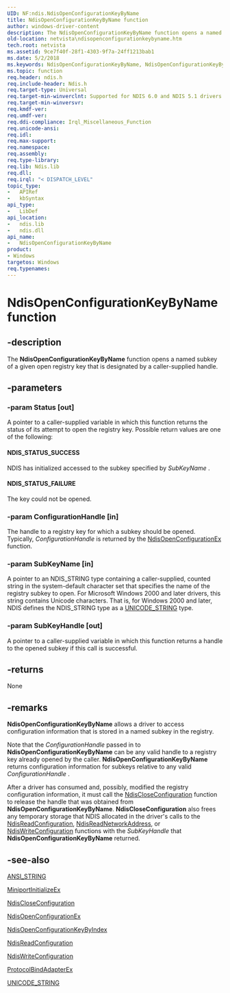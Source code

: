 ```yaml
---
UID: NF:ndis.NdisOpenConfigurationKeyByName
title: NdisOpenConfigurationKeyByName function
author: windows-driver-content
description: The NdisOpenConfigurationKeyByName function opens a named subkey of a given open registry key that is designated by a caller-supplied handle.
old-location: netvista\ndisopenconfigurationkeybyname.htm
tech.root: netvista
ms.assetid: 9ce7f40f-28f1-4303-9f7a-24ff1213bab1
ms.date: 5/2/2018
ms.keywords: NdisOpenConfigurationKeyByName, NdisOpenConfigurationKeyByName function [Network Drivers Starting with Windows Vista], ndis/NdisOpenConfigurationKeyByName, ndis_configuration_ref_b952e09a-cef5-46f7-b566-6995e8581862.xml, netvista.ndisopenconfigurationkeybyname
ms.topic: function
req.header: ndis.h
req.include-header: Ndis.h
req.target-type: Universal
req.target-min-winverclnt: Supported for NDIS 6.0 and NDIS 5.1 drivers (see       NdisOpenConfigurationKeyByName (NDIS 5.1)) in Windows Vista. Supported for NDIS 5.1 drivers (see       NdisOpenConfigurationKeyByName (NDIS 5.1)) in Windows XP.
req.target-min-winversvr: 
req.kmdf-ver: 
req.umdf-ver: 
req.ddi-compliance: Irql_Miscellaneous_Function
req.unicode-ansi: 
req.idl: 
req.max-support: 
req.namespace: 
req.assembly: 
req.type-library: 
req.lib: Ndis.lib
req.dll: 
req.irql: "< DISPATCH_LEVEL"
topic_type:
-	APIRef
-	kbSyntax
api_type:
-	LibDef
api_location:
-	ndis.lib
-	ndis.dll
api_name:
-	NdisOpenConfigurationKeyByName
product:
- Windows
targetos: Windows
req.typenames: 
---
```


# NdisOpenConfigurationKeyByName function


## -description


The 
  <b>NdisOpenConfigurationKeyByName</b> function opens a named subkey of a given open registry key that is
  designated by a caller-supplied handle.


## -parameters




### -param Status [out]

A pointer to a caller-supplied variable in which this function returns the status of its attempt
     to open the registry key. Possible return values are one of the following:
     





#### NDIS_STATUS_SUCCESS

NDIS has initialized accessed to the subkey specified by 
       <i>SubKeyName</i> .



#### NDIS_STATUS_FAILURE

The key could not be opened.


### -param ConfigurationHandle [in]

The handle to a registry key for which a subkey should be opened. Typically, 
     <i>ConfigurationHandle</i> is returned by the 
     <a href="https://msdn.microsoft.com/76539106-6d8d-4a80-9c74-a6a4ca37c40e">
     NdisOpenConfigurationEx</a> function.


### -param SubKeyName [in]

A pointer to an NDIS_STRING type containing a caller-supplied, counted string in the
     system-default character set that specifies the name of the registry subkey to open. For Microsoft
     Windows 2000 and later drivers, this string contains Unicode characters. That is, for Windows 2000 and
     later, NDIS defines the NDIS_STRING type as a 
     <a href="https://msdn.microsoft.com/library/windows/hardware/ff564879">UNICODE_STRING</a> type.


### -param SubKeyHandle [out]

A pointer to a caller-supplied variable in which this function returns a handle to the opened
     subkey if this call is successful.


## -returns



None




## -remarks



<b>NdisOpenConfigurationKeyByName</b> allows a driver to access configuration information that is stored
    in a named subkey in the registry.

Note that the 
    <i>ConfigurationHandle</i> passed in to 
    <b>NdisOpenConfigurationKeyByName</b> can be any valid handle to a registry key already opened by the
    caller. 
    <b>NdisOpenConfigurationKeyByName</b> returns configuration information for subkeys relative to any valid 
    <i>ConfigurationHandle</i> .

After a driver has consumed and, possibly, modified the registry configuration information, it must
    call the 
    <a href="https://msdn.microsoft.com/library/windows/hardware/ff561642">NdisCloseConfiguration</a> function to
    release the handle that was obtained from 
    <b>NdisOpenConfigurationKeyByName</b>. 
    <b>NdisCloseConfiguration</b> also frees any temporary storage that NDIS allocated in the driver's calls
    to the 
    <a href="https://msdn.microsoft.com/library/windows/hardware/ff564511">NdisReadConfiguration</a>, 
    <a href="https://msdn.microsoft.com/library/windows/hardware/ff564512">NdisReadNetworkAddress</a>, or 
    <a href="https://msdn.microsoft.com/library/windows/hardware/ff564659">NdisWriteConfiguration</a> functions
    with the 
    <i>SubKeyHandle</i> that 
    <b>NdisOpenConfigurationKeyByName</b> returned.




## -see-also




<a href="https://msdn.microsoft.com/library/windows/hardware/ff540605">ANSI_STRING</a>



<a href="https://msdn.microsoft.com/b146fa81-005b-4a6c-962d-4cb023ea790e">MiniportInitializeEx</a>



<a href="https://msdn.microsoft.com/library/windows/hardware/ff561642">NdisCloseConfiguration</a>



<a href="https://msdn.microsoft.com/library/windows/hardware/hh975122">NdisOpenConfigurationEx</a>



<a href="https://msdn.microsoft.com/e405853a-cf25-4214-82a9-bc3d76334413">
   NdisOpenConfigurationKeyByIndex</a>



<a href="https://msdn.microsoft.com/library/windows/hardware/ff564511">NdisReadConfiguration</a>



<a href="https://msdn.microsoft.com/library/windows/hardware/ff564659">NdisWriteConfiguration</a>



<a href="https://msdn.microsoft.com/1958722e-012e-4110-a82c-751744bcf9b5">ProtocolBindAdapterEx</a>



<a href="https://msdn.microsoft.com/library/windows/hardware/ff564879">UNICODE_STRING</a>
 

 

